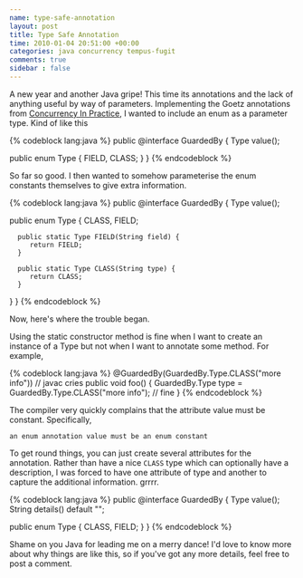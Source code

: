 ```yaml
---
name: type-safe-annotation
layout: post
title: Type Safe Annotation
time: 2010-01-04 20:51:00 +00:00
categories: java concurrency tempus-fugit
comments: true
sidebar : false
---
```


A new year and another Java gripe! This time its annotations and the lack of anything useful by way of parameters. Implementing the Goetz annotations from [Concurrency In Practice](http://amzn.to/TtEnWO), I wanted to include an enum as a parameter type. Kind of like this

{% codeblock lang:java %}
public @interface GuardedBy {
   Type value();

   public enum Type { FIELD, CLASS; }
}
{% endcodeblock %}


So far so good. I then wanted to somehow parameterise the enum constants themselves to give extra information.

{% codeblock lang:java %}
public @interface GuardedBy {
   Type value();

   public enum Type {
      CLASS, FIELD;

      public static Type FIELD(String field) {
         return FIELD;
      }

      public static Type CLASS(String type) {
         return CLASS;
      }
   }
}
{% endcodeblock %}

  
Now, here's where the trouble began.

<!-- more -->

Using the static constructor method is
fine when I want to create an instance of a Type but not when I want to
annotate some method. For example,

    
{% codeblock lang:java %}
@GuardedBy(GuardedBy.Type.CLASS("more info")) // javac cries
public void foo() {
   GuardedBy.Type type = GuardedBy.Type.CLASS("more info"); // fine
}
{% endcodeblock %}

  
The compiler very quickly complains that the attribute value must be constant.
Specifically,

    
    an enum annotation value must be an enum constant

  
To get round things, you can just create several attributes for the
annotation. Rather than have a nice `CLASS` type which can optionally have a
description, I was forced to have one attribute of type and another to capture
the additional information. grrrr.

    
{% codeblock lang:java %}
public @interface GuardedBy {
   Type value();
   String details() default "";

   public enum Type { CLASS, FIELD; }
}
{% endcodeblock %}

  
Shame on you Java for leading me on a merry dance! I'd love to know more about
why things are like this, so if you've got any more details, feel free to post
a comment.

  



